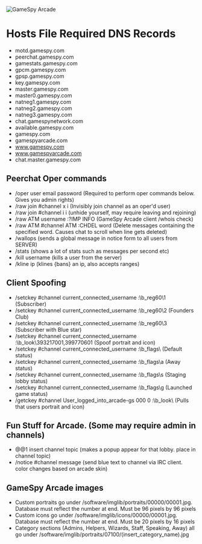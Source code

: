 ![GameSpy Arcade](https://i.imgur.com/t1IET6z.png)

# Hosts File Required DNS Records

* motd.gamespy.com
* peerchat.gamespy.com
* gamestats.gamespy.com
* gpcm.gamespy.com
* gpsp.gamespy.com
* key.gamespy.com
* master.gamespy.com
* master0.gamespy.com
* natneg1.gamespy.com
* natneg2.gamespy.com
* natneg3.gamespy.com
* chat.gamespynetwork.com
* available.gamespy.com
* gamespy.com
* gamespyarcade.com
* www.gamespy.com
* www.gamespyarcade.com
* chat.master.gamespy.com

## Peerchat Oper commands

* /oper user email password (Required to perform oper commands below. Gives you admin rights)
* /raw join #channel x i  (Invisibly join channel as an oper'd user)
* /raw join #channel i i (unhide yourself, may require leaving and rejoining)
* /raw ATM username :?IMP INFO (GameSpy Arcade client /whois check)
* /raw ATM #channel ATM :CHDEL word (Delete messages containing the specified word. Causes chat to scroll when line gets deleted)
* /wallops (sends a global message in notice form to all users from SERVER)
* /stats (shows a lot of stats such as messages per second etc)
* /kill username (kills a user from the server)
* /kline ip (klines {bans} an ip, also accepts ranges)

## Client Spoofing

* /setckey #channel current_connected_username :\b_reg60\1  (Subscriber)
* /setckey #channel current_connected_username :\b_reg60\2  (Founders Club)
* /setckey #channel current_connected_username :\b_reg60\3  (Subscriber with Blue star)
* /setckey #channel current_connected_username :\b_look\393217001,399770601 (Spoof portrait and icon)
* /setckey #channel current_connected_username :\b_flags\ (Default status)
* /setckey #channel current_connected_username :\b_flags\a (Away status)
* /setckey #channel current_connected_username :\b_flags\s (Staging lobby status)
* /setckey #channel current_connected_username :\b_flags\g (Launched game status)
* /getckey #channel User_logged_into_arcade-gs 000 0 :\b_look\ (Pulls that users portrait and icon)

## Fun Stuff for Arcade. (Some may require admin in channels)

* @@1 insert channel topic (makes a popup appear for that lobby. place in channel topic)
* /notice #channel message (send blue text to channel via IRC client. color changes based on arcade skin)

## GameSpy Arcade images

* Custom portraits go under /software/imglib/portraits/00000/00001.jpg. Database must reflect the number at end. Must be 96 pixels by 96 pixels
* Custom icons go under /software/imglib/icons/00000/00001.jpg. Database must reflect the number at end. Must be 20 pixels by 16 pixels
* Category sections (Admins, Helpers, Wizards, Staff, Speaking, Away) all go under /software/imglib/portraits/07100/(insert_category_name).jpg